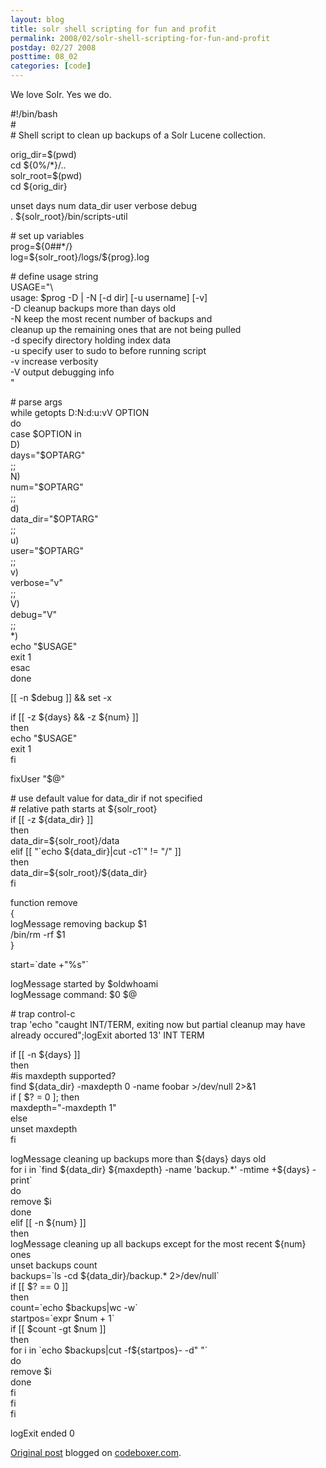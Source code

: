 ```yaml
---
layout: blog
title: solr shell scripting for fun and profit
permalink: 2008/02/solr-shell-scripting-for-fun-and-profit
postday: 02/27 2008
posttime: 08_02
categories: [code]
---
```


<p>We love Solr. Yes we do.</p>
<p>#!/bin/bash<br />
#<br />
# Shell script to clean up backups of a Solr Lucene collection.</p>
<p>orig_dir=$(pwd)<br />
cd ${0%/*}/..<br />
solr_root=$(pwd)<br />
cd ${orig_dir}</p>
<p>unset days num data_dir user verbose debug<br />
. ${solr_root}/bin/scripts-util</p>
<p># set up variables<br />
prog=${0##*/}<br />
log=${solr_root}/logs/${prog}.log</p>
<p># define usage string<br />
USAGE="\<br />
usage: $prog -D  | -N  [-d dir] [-u username] [-v]<br />
       -D    cleanup backups more than  days old<br />
       -N     keep the most recent  number of backups and<br />
                   cleanup up the remaining ones that are not being pulled<br />
       -d          specify directory holding index data<br />
       -u          specify user to sudo to before running script<br />
       -v          increase verbosity<br />
       -V          output debugging info<br />
"</p>
<p># parse args<br />
while getopts D:N:d:u:vV OPTION<br />
do<br />
    case $OPTION in<br />
    D)<br />
        days="$OPTARG"<br />
        ;;<br />
    N)<br />
        num="$OPTARG"<br />
        ;;<br />
    d)<br />
        data_dir="$OPTARG"<br />
        ;;<br />
    u)<br />
        user="$OPTARG"<br />
        ;;<br />
    v)<br />
        verbose="v"<br />
        ;;<br />
    V)<br />
        debug="V"<br />
        ;;<br />
    *)<br />
        echo "$USAGE"<br />
        exit 1<br />
    esac<br />
done</p>
<p>[[ -n $debug ]] &amp;&amp; set -x</p>
<p>if [[ -z ${days} &amp;&amp; -z ${num} ]]<br />
then<br />
    echo "$USAGE"<br />
    exit 1<br />
fi</p>
<p>fixUser "$@"</p>
<p># use default value for data_dir if not specified<br />
# relative path starts at ${solr_root}<br />
if [[ -z ${data_dir} ]]<br />
then<br />
    data_dir=${solr_root}/data<br />
elif [[ "`echo ${data_dir}|cut -c1`" != "/" ]]<br />
then<br />
    data_dir=${solr_root}/${data_dir}<br />
fi</p>
<p>function remove<br />
{<br />
    logMessage removing backup $1<br />
    /bin/rm -rf $1<br />
}</p>
<p>start=`date +"%s"`</p>
<p>logMessage started by $oldwhoami<br />
logMessage command: $0 $@</p>
<p># trap control-c<br />
trap &#039;echo "caught INT/TERM, exiting now but partial cleanup may have already occured";logExit aborted 13&#039; INT TERM</p>
<p>if [[ -n ${days} ]]<br />
then<br />
    #is maxdepth supported?<br />
    find ${data_dir} -maxdepth 0 -name foobar &gt;/dev/null 2&gt;&amp;1<br />
    if [ $? = 0 ]; then<br />
      maxdepth="-maxdepth 1"<br />
    else<br />
      unset maxdepth<br />
    fi</p>
<p>    logMessage cleaning up backups more than ${days} days old<br />
    for i in `find ${data_dir} ${maxdepth} -name &#039;backup.*&#039; -mtime +${days} -print`<br />
    do<br />
        remove $i<br />
    done<br />
elif [[ -n ${num} ]]<br />
then<br />
    logMessage cleaning up all backups except for the most recent ${num} ones<br />
    unset backups count<br />
    backups=`ls -cd ${data_dir}/backup.* 2&gt;/dev/null`<br />
    if [[ $? == 0 ]]<br />
    then<br />
        count=`echo $backups|wc -w`<br />
        startpos=`expr $num + 1`<br />
        if [[ $count -gt $num ]]<br />
        then<br />
            for i in `echo $backups|cut -f${startpos}- -d" "`<br />
            do<br />
	        remove $i<br />
	    done<br />
        fi<br />
    fi<br />
fi</p>
<p>logExit ended 0</p>
<p><a href="http://www.digbox.net/index.php/RoR/solr-shell-scripting-for-fun-and-profit">Original post</a> blogged on <a href="http://codeboxer.com">codeboxer.com</a>.</p>
